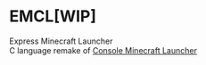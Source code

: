 # EMCL[WIP]
Express Minecraft Launcher<br/>
C language remake of [Console Minecraft Launcher](https://github.com/MrShieh-X/console-minecraft-launcher)
